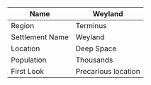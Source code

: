 | Name | Weyland |
| ---  | --- |
| Region |  Terminus  |
| Settlement Name |  Weyland  |
| Location |  Deep Space  |
| Population |  Thousands  |
| First Look |  Precarious location  |

